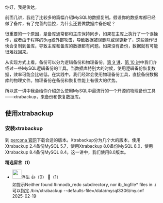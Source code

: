 你好，我是俊达。

前面几讲，我花了比较多的篇幅介绍MySQL的数据复制。假设你的数据库都已经做了备库，有了完善的监控，为什么还要做数据库备份呢？

很重要的一个原因，是备库通常都和主库保持同步，如果在主库上执行了一个误操作，或者由于程序的Bug或外部攻击，导致数据被误删除或误更新了，这些操作很快会复制到备库，导致主库和备库的数据都有问题。如果没有备份，数据就有可能很难找回来。

从实现方式上看，备份可以分为逻辑备份和物理备份。[第 9 讲](https://time.geekbang.org/column/article/804980)、[第 10 讲](https://time.geekbang.org/column/article/806933)中我们介绍过一些MySQL逻辑备份的工具。当数据库特别大的时候，使用逻辑备份恢复数据，效率可能会比较低。在实践中，我们经常会使用物理备份工具，直接备份数据库的物理文件。物理备份在备份和恢复性能上有很大的优势。

所以这一讲中我会给你介绍怎么使用MySQL中最流行的一个开源的物理备份工具——xtrabackup，来备份和恢复数据库。

## 使用xtrabackup

### 安装xtrabackup

到 [percona 官网](https://www.percona.com/downloads)下载合适的版本。Xtrabackup分为几个大的版本，使用Xtrabackup 2.4备份MySQL 5.7，使用Xtrabackup 8.0备份MySQL 8.0，使用Xtrabackup 8.4备份MySQL 8.4。这一讲中，我们使用8.0版本。
<div><strong>精选留言（1）</strong></div><ul>
<li><img src="https://static001.geekbang.org/account/avatar/00/28/95/8c/c5de487c.jpg" width="30px"><span>浮生</span> 👍（0） 💬（1）<div>如提示Neither found #innodb_redo subdirectory, nor ib_logfile* files in .&#47; 可以指定.&#47;bin&#47;xtrabackup --defaults-file=&#47;data&#47;mysql3306&#47;my.cnf</div>2025-02-19</li><br/>
</ul>
